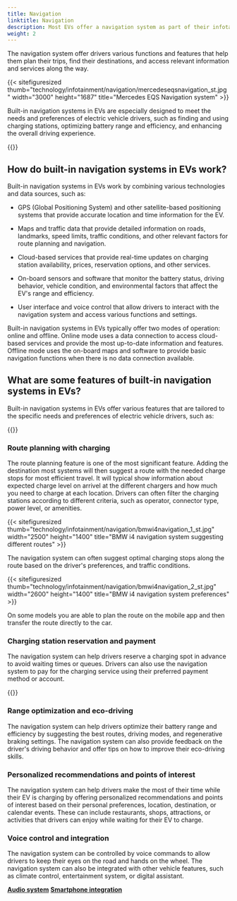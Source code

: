 ```yaml
---
title: Navigation
linktitle: Navigation
description: Most EVs offer a navigation system as part of their infotainment system. 
weight: 2
---
```

<!-- markdownlint-disable MD033 -->

The navigation system offer drivers various functions and features that help them plan their trips, find their destinations, and access relevant information and services along the way.

{{< sitefiguresized thumb="technology/infotainment/navigation/mercedeseqsnavigation_st.jpg" width="3000" height="1687" title="Mercedes EQS Navigation system" >}}

Built-in navigation systems in EVs are especially designed to meet the needs and preferences of electric vehicle drivers, such as finding and using charging stations, optimizing battery range and efficiency, and enhancing the overall driving experience.

{{<evkxdisplayaddarticle />}}

## How do built-in navigation systems in EVs work?

Built-in navigation systems in EVs work by combining various technologies and data sources, such as:

- GPS (Global Positioning System) and other satellite-based positioning systems that provide accurate location and time information for the EV.

- Maps and traffic data that provide detailed information on roads, landmarks, speed limits, traffic conditions, and other relevant factors for route planning and navigation.

- Cloud-based services that provide real-time updates on charging station availability, prices, reservation options, and other services.

- On-board sensors and software that monitor the battery status, driving behavior, vehicle condition, and environmental factors that affect the EV&apos;s range and efficiency.

- User interface and voice control that allow drivers to interact with the navigation system and access various functions and settings.

Built-in navigation systems in EVs typically offer two modes of operation: online and offline. Online mode uses a data connection to access cloud-based services and provide the most up-to-date information and features. Offline mode uses the on-board maps and software to provide basic navigation functions when there is no data connection available.

## What are some features of built-in navigation systems in EVs?

Built-in navigation systems in EVs offer various features that are tailored to the specific needs and preferences of electric vehicle drivers, such as:

{{<evkxdisplayaddarticle />}}

### Route planning with charging

The route planning feature is one of the most significant feature. Adding the destination most systems will then suggest a route with the needed charge stops for most efficient travel. 
It will typical show information about expected charge level on arrivel at the different chargers and how much you need to charge at each location. Drivers can often filter the charging stations according to different criteria, such as operator, connector type, power level, or amenities.

{{< sitefiguresized thumb="technology/infotainment/navigation/bmwi4navigation_1_st.jpg" width="2500" height="1400" title="BMW i4 navigation system suggesting different routes" >}}

The navigation system can often suggest optimal charging stops along the route based on the driver&apos;s preferences, and traffic conditions.

{{< sitefiguresized thumb="technology/infotainment/navigation/bmwi4navigation_2_st.jpg" width="2600" height="1400" title="BMW i4 navigation system preferences" >}}

On some models you are able to plan the route on the mobile app and then transfer the route directly to the car.

### Charging station reservation and payment

The navigation system can help drivers reserve a charging spot in advance to avoid waiting times or queues. Drivers can also use the navigation system to pay for the charging service using their preferred payment method or account.

{{<evkxdisplayaddarticle />}}

### Range optimization and eco-driving

The navigation system can help drivers optimize their battery range and efficiency by suggesting the best routes, driving modes, and regenerative braking settings. The navigation system can also provide feedback on the driver&apos;s driving behavior and offer tips on how to improve their eco-driving skills.

### Personalized recommendations and points of interest

The navigation system can help drivers make the most of their time while their EV is charging by offering personalized recommendations and points of interest based on their personal preferences, location, destination, or calendar events. These can include restaurants, shops, attractions, or activities that drivers can enjoy while waiting for their EV to charge.

### Voice control and integration

The navigation system can be controlled by voice commands to allow drivers to keep their eyes on the road and hands on the wheel. The navigation system can also be integrated with other vehicle features, such as climate control, entertainment system, or digital assistant.


<div class="mt-3 mb-3">
    <a href="../audiosystem/" class="text-decoration-none text-black"><strong><i class="bi-arrow-left"></i> Audio system</strong></a>
    <a href="../smartphoneintegration/" class="text-decoration-none text-black float-end"><strong>Smartphone integration <i class="bi-arrow-right"></i></strong></a>
</div>